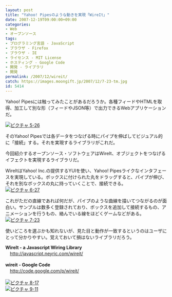 ```yaml
---
layout: post
title: "Yahoo! Pipesのような動きを実現「WireIt」"
date: 2007-12-19T09:00:00+09:00
categories:
- Web
- オープンソース
tags: 
- プログラミング言語 - JavaScript
- ブラウザ - Firefox
- ブラウザ - IE
- ライセンス - MIT License
- ホスティング - Google Code
- 開発 - ライブラリ
- 開発
permalink: /2007/12/wireit/
catch: https://images.moongift.jp/2007/12/7-23-tm.jpg
id: 5414
---
```

Yahoo! Pipesには触ってみたことがあるだろうか。各種フィードやHTMLを取得、加工して別な形（フィードやJSON等）で出力できるWebアプリケーションだ。   
  
[![ピクチャ 5-26](https://images.moongift.jp/2007/12/5-26-tm.jpg)](https://images.moongift.jp/2007/12/5-26.png)  
  
そのYahoo! Pipesでは各データをつなげる時にパイプを伸ばしてビジュアル的に「接続」する。それを実現するライブラリがこれだ。   
  
今回紹介するオープンソース・ソフトウェアはWireIt、オブジェクトをつなげるイフェクトを実現するライブラリだ。   
<!--more-->  
WireItはYahoo! Inc.の提供するYUIを使い、Yahoo! Pipesライクなインタフェースを実現している。ボックスに付けられた丸をドラッグすると、パイプが伸び、それを別なボックスの丸に持っていくことで、接続できる。   
[![ピクチャ 6-27](https://images.moongift.jp/2007/12/6-27-tm.jpg)](https://images.moongift.jp/2007/12/6-27.png)  
  
これがただの直線であれば何だが、パイプのような曲線を描いてつながるのが面白い。サンプルは数多く登録されており、ボックスを追加して接続するもの、アニメーションを行うもの、絡んでいる線をほどくゲームなどがある。   
[![ピクチャ 7-23](https://images.moongift.jp/2007/12/7-23-tm.jpg)](https://images.moongift.jp/2007/12/7-23.png)  
  
使いどころを選ぶかも知れないが、見た目と動作が一致するというのはユーザにとって分かりやすい。覚えておいて損はないライブラリだろう。   
  
**WireIt - a Javascript Wiring Library**   
　[http://javascript.neyric.com/wireit/   
](http://javascript.neyric.com/wireit/)  
**wireit - Google Code**   
　[http://code.google.com/p/wireit/   
](http://code.google.com/p/wireit/)  
[![ピクチャ 8-17](https://images.moongift.jp/2007/12/8-17-tm.jpg)](https://images.moongift.jp/2007/12/8-17.png)  
[![ピクチャ 9-11](https://images.moongift.jp/2007/12/9-11-tm.jpg)](https://images.moongift.jp/2007/12/9-11.png)


